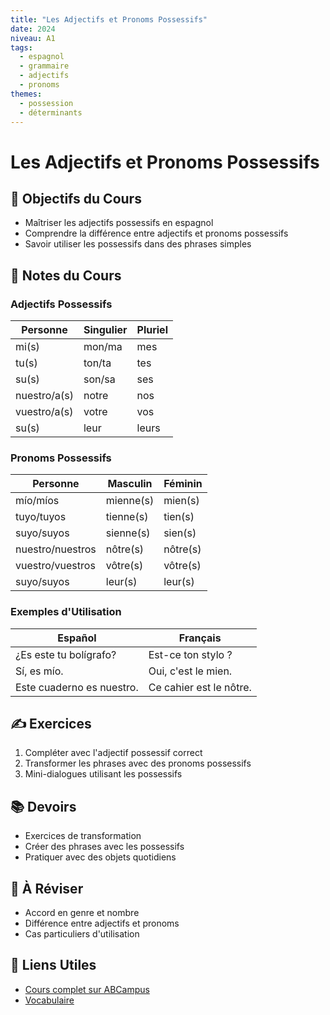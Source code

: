 ```yaml
---
title: "Les Adjectifs et Pronoms Possessifs"
date: 2024
niveau: A1
tags:
  - espagnol
  - grammaire
  - adjectifs
  - pronoms
themes:
  - possession
  - déterminants
---
```


# Les Adjectifs et Pronoms Possessifs

## 🎯 Objectifs du Cours
- Maîtriser les adjectifs possessifs en espagnol
- Comprendre la différence entre adjectifs et pronoms possessifs
- Savoir utiliser les possessifs dans des phrases simples

## 📝 Notes du Cours

### Adjectifs Possessifs
| Personne | Singulier | Pluriel |
|----------|-----------|----------|
| mi(s) | mon/ma | mes |
| tu(s) | ton/ta | tes |
| su(s) | son/sa | ses |
| nuestro/a(s) | notre | nos |
| vuestro/a(s) | votre | vos |
| su(s) | leur | leurs |

### Pronoms Possessifs
| Personne | Masculin | Féminin |
|----------|----------|----------|
| mío/míos | mienne(s) | mien(s) |
| tuyo/tuyos | tienne(s) | tien(s) |
| suyo/suyos | sienne(s) | sien(s) |
| nuestro/nuestros | nôtre(s) | nôtre(s) |
| vuestro/vuestros | vôtre(s) | vôtre(s) |
| suyo/suyos | leur(s) | leur(s) |

### Exemples d'Utilisation
| Español | Français |
|---------|----------|
| ¿Es este tu bolígrafo? | Est-ce ton stylo ? |
| Sí, es mío. | Oui, c'est le mien. |
| Este cuaderno es nuestro. | Ce cahier est le nôtre. |

## ✍️ Exercices
1. Compléter avec l'adjectif possessif correct
2. Transformer les phrases avec des pronoms possessifs
3. Mini-dialogues utilisant les possessifs

## 📚 Devoirs
- Exercices de transformation
- Créer des phrases avec les possessifs
- Pratiquer avec des objets quotidiens

## 🔄 À Réviser
- Accord en genre et nombre
- Différence entre adjectifs et pronoms
- Cas particuliers d'utilisation

## 📌 Liens Utiles
- [Cours complet sur ABCampus](https://www.abcampus.com/extrait-cours-adjectifs-possessifs-espagnol)
- [Vocabulaire](../resources/Spanish_Lesson1.pdf)
